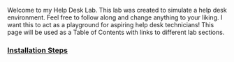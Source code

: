 Welcome to my Help Desk Lab. This lab was created to simulate a help desk environment. Feel free to follow along and change anything to your liking.
I want this to act as a playground for aspiring help desk technicians!
This page will be used as a Table of Contents with links to different lab sections.

### [Installation Steps](https://github.com/JBrunoX/Help-Desk-Lab/blob/main/Installation.md)
